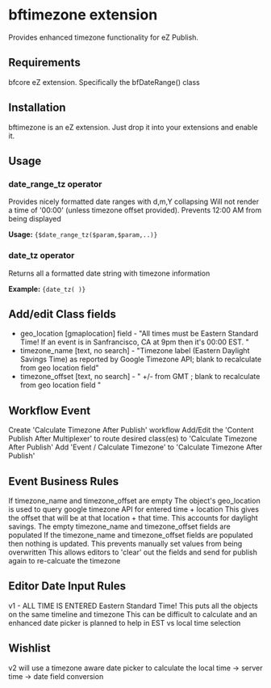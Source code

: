 bftimezone extension
=================

Provides enhanced timezone functionality for eZ Publish.

Requirements
------------

bfcore eZ extension. Specifically the bfDateRange() class


Installation
------------

bftimezone is an eZ extension. Just drop it into your extensions and enable it.

Usage
-----

### date_range_tz operator

Provides nicely formatted date ranges with d,m,Y collapsing
Will not render a time of '00:00' (unless timezone offset provided). Prevents 12:00 AM from being displayed

**Usage:** `{$date_range_tz($param,$param,..)}`

### date_tz operator

Returns all a formatted date string with timezone information

**Example:** `{date_tz( )}`


Add/edit Class fields
---------------------

* geo_location [gmaplocation] field - "All times must be Eastern Standard Time! If an event is in Sanfrancisco, CA at 9pm then it's 00:00 EST. "
* timezone_name [text, no search] - "Timezone label (Eastern Daylight Savings Time) as reported by Google Timezone API; blank to recalculate from geo location field"
* timezone_offset [text, no search] - " +/- from GMT ; blank to recalculate from geo location field "


Workflow Event
---------------

Create 'Calculate Timezone After Publish' workflow
Add/Edit the 'Content Publish After Multiplexer' to route desired class(es) to 'Calculate Timezone After Publish'
Add 'Event / Calculate Timezone' to 'Calculate Timezone After Publish'

Event Business Rules
--------------------

If timezone_name and timezone_offset are empty
	The object's geo_location is used to query google timezone API for entered time + location
	This gives the offset that will be at that location + that time. This accounts for daylight savings.
	The empty timezone_name and timezone_offset fields are populated
If the timezone_name and timezone_offset fields are populated then nothing is updated.
	This prevents manually set values from being overwritten
	This allows editors to 'clear' out the fields and send for publish again to re-calcuate the timezone

Editor Date Input Rules
-----------------------

v1 - ALL TIME IS ENTERED Eastern Standard Time!
This puts all the objects on the same timeline and timezone
This can be difficult to calculate and an enhanced date picker is planned to help in EST vs local time selection

Wishlist
--------

v2 will use a timezone aware date picker to calculate the local time -> server time -> date field conversion
